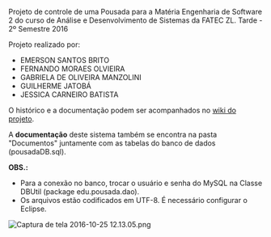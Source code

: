 Projeto de controle de uma Pousada para a Matéria Engenharia de Software 2 
do curso de Análise e Desenvolvimento de Sistemas da FATEC ZL. 
Tarde - 2º Semestre 2016

Projeto realizado por:

- EMERSON SANTOS BRITO
- FERNANDO MORAES OLVIEIRA
- GABRIELA DE OLIVEIRA MANZOLINI
- GUILHERME JATOBÁ
- JESSICA CARNEIRO BATISTA

O histórico e a documentação podem ser acompanhados no [wiki do projeto](https://bitbucket.org/jaegers/pousada/wiki/).

A **documentação** deste sistema também se encontra na pasta "Documentos" juntamente com as tabelas do banco de dados (pousadaDB.sql).

**OBS.:** 

- Para a conexão no banco, trocar o usuário e senha do MySQL 
na Classe DBUtil (package edu.pousada.dao).
- Os arquivos estão codificados em UTF-8. É necessário configurar o Eclipse.

![Captura de tela 2016-10-25 12.13.05.png](https://bitbucket.org/repo/RGaybG/images/32987899-Captura%20de%20tela%202016-10-25%2012.13.05.png)